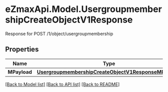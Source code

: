 # eZmaxApi.Model.UsergroupmembershipCreateObjectV1Response
Response for POST /1/object/usergroupmembership

## Properties

Name | Type | Description | Notes
------------ | ------------- | ------------- | -------------
**MPayload** | [**UsergroupmembershipCreateObjectV1ResponseMPayload**](UsergroupmembershipCreateObjectV1ResponseMPayload.md) |  | 

[[Back to Model list]](../README.md#documentation-for-models) [[Back to API list]](../README.md#documentation-for-api-endpoints) [[Back to README]](../README.md)

